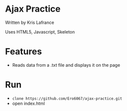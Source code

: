 # Ajax Practice

Written by Kris Lafrance

Uses HTML5, Javascript, Skeleton

# Features

* Reads data from a .txt file and displays it on the page

# Run

* `clone https://github.com/Ero6067/ajax-practice.git`
* open index.html
